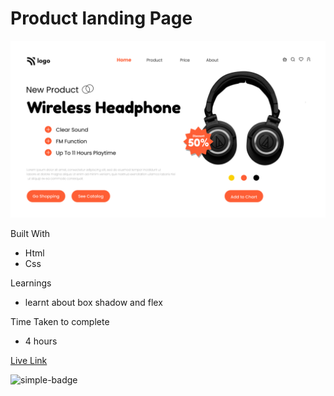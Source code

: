 # Product landing Page

![Image](./7.png)

Built With
- Html
- Css

Learnings
- learnt about box shadow and flex

Time Taken to complete
- 4 hours

[Live Link](https://sushan-product-home-page.netlify.app/)

![simple-badge](https://img.shields.io/badge/HTML-CSS-green)
